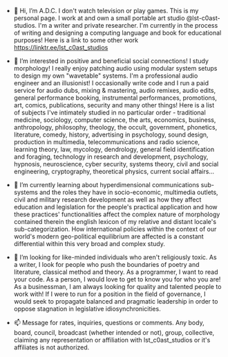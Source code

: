 - 👋 Hi, I’m A.D.C. I don't watch television or play games. This is my personal page. I work at and own a small portable art studio @lst-c0ast-studios. I'm a writer and private researcher. I'm currently in the process of writing and designing a computing language and book for educational purposes! Here is a link to some other work https://linktr.ee/lst_c0ast_studios

- 👀 I’m interested in positive and beneficial social connections! I study morphology! I really enjoy patching audio using modular system setups to design my own "wavetable" systems. I'm a professional audio engineer and an illusionist! I occasionally write code and I run a paid service for audio dubs, mixing & mastering, audio remixes, audio edits, general performance booking, instrumental performances, promotions, art, comics, publications, security and many other things! Here is a list of subjects I've intimately studied in no particular order - traditional medicine, sociology, computer science, the arts, economics, business, anthropology, philosophy, theology, the occult, government, phonetics, literature, comedy, history, advertising in psychology, sound design, production in multimedia, telecommunications and radio science, learning theory, law, mycology, dendrology, general field identification and foraging, technology in research and development, psychology, hypnosis, neuroscience, cyber security, systems theory, civil and social engineering, cryptography, theoretical physics, current social affairs...

- 🌱 I’m currently learning about hyperdimensional communications sub-systems and the roles they have in socio-economic, multimedia outlets, civil and military research development as well as how they affect education and legislation for the people's practical application and how these practices' functionalities affect the complex nature of morphology contained therein the english lexicon of my relative and distant locale's sub-categorization. How international policies within the context of our world's modern geo-political equilibrium are affected is a constant differential within this very broad and complex study.

- 💞️ I’m looking for like-minded individuals who aren't religiously toxic. As a writer, I look for people who push the boundaries of poetry and literature, classical method and theory. As a programmer, I want to read your code. As a person, I would love to get to know you for who you are! As a businessman, I am always looking for quality and talented people to work with! If I were to run for a position in the field of governance, I would seek to propagate balanced and pragmatic leadership in order to oppose stagnation in legislative idiosynchronicities.

- 📫 Message for rates, inquiries, questions or comments. Any body, board, council, broadcast (whether intended or not), group, collective, claiming any representation or affiliation with lst_c0ast_studios or it's affiliates is not authorized.

<!---

--->
